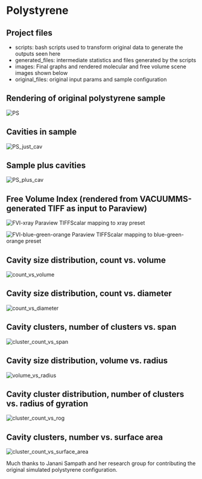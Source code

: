 # Polystyrene

## Project files

- scripts: bash scripts used to transform original data to generate the outputs seen here
- generated_files: intermediate statistics and files generated by the scripts
- images: Final graphs and rendered molecular and free volume scene images shown below
- original_files: original input params and sample configuration

## Rendering of original polystyrene sample
![PS](images/PS.png)

## Cavities in sample
![PS_just_cav](images/PS_just_cav.png)

## Sample plus cavities
![PS_plus_cav](images/PS_plus_cav.png)

## Free Volume Index (rendered from VACUUMMS-generated TIFF as input to Paraview)
![FVI-xray](images/xray.png)
Paraview TIFFScalar mapping to xray preset

![FVI-blue-green-orange](images/blue-green-orange.png)
Paraview TIFFScalar mapping to blue-green-orange preset

## Cavity size distribution, count vs. volume
![count_vs_volume](images/count_vs_volume.png)

## Cavity size distribution, count vs. diameter
![count_vs_diameter](images/count_vs_diameter.png)

## Cavity clusters, number of clusters vs. span
![cluster_count_vs_span](images/cluster_count_vs_span.png)

## Cavity size distribution, volume vs. radius
![volume_vs_radius](images/volume_vs_radius.png)

## Cavity cluster distribution, number of clusters vs. radius of gyration  
![cluster_count_vs_rog](images/cluster_count_vs_rog.png)

## Cavity clusters, number vs. surface area
![cluster_count_vs_surface_area](images/cluster_count_vs_surface_area.png)

Much thanks to Janani Sampath and her research group for contributing the original simulated polystyrene configuration. 
